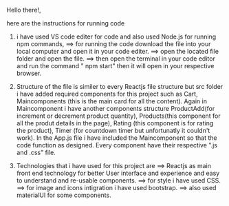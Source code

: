 Hello there!, 

here are the instructions for running code

1. i have used VS code editer for code and also used Node.js for running npm commands, 
	==> for running the code download the file into your local computer and open it in your code editer.
	==> open the located file folder and open the file.
	==> then open the terminal in your code editor and run the command " npm start" then it will open in your respective browser.
2. Structure of the file is similer to every Reactjs file structure but src folder i have added required components for this project such as Cart, Maincomponents (this is the main card for all the content). Again in Maincomponent i have another components structure ProductAdd(for increment or decrement product quantity), Products(this component for all the produt details in the page), Rating (this component is for rating the product), Timer (for countdown timer but unfortunatly it couldn't work). In the App.js file i have included the Maincomponent so that the code function as designed. Every component have their respective ".js and .css" file. 

3. Technologies that i have used for this project are 
	==> Reactjs as main front end technology for better User interface and experience and easy to understand and re-usable components.
	==> for style i have used CSS.
	==> for image and icons intigration i have used bootstrap.
	==> also used materialUI for some components.
